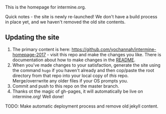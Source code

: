 This is the homepage for intermine.org.

Quick notes - the site is newly re-launched! We don't have a build process in place yet, and we haven't removed the old site contents. 

## Updating the site

1. The primary content is here: https://github.com/yochannah/intermine-homepage-2017 - visit this repo and make the changes you like. There is documentation about how to make changes in the [README](https://github.com/yochannah/intermine-homepage-2017/blob/master/README.md).
2. When you've made changes to your satisfaction, generate the site using the command `hugo` if you haven't already and then cop/paste the root directory from that repo into your local copy of *this* repo. Merge/overrwrite any older files if your OS prompts you. 
3. Commit and push to this repo on the master branch. 
4. Thanks ot the magic of gh-pages, it will automatically be live on intermine.org! Well done!

TODO: Make automatic deployment process and remove old jekyll content.
